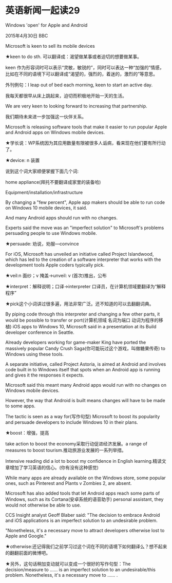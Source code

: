 # 英语新闻一起读29

Windows 'open' for Apple and Android

2015年4月30日 BBC

Microsoft is keen to sell its mobile devices

★keen to do sth. 可以翻译成：渴望做某事或者迫切的想要做某事。

keen 作为形容词时可以表示“灵敏，敏锐的”，同时可以表达一种“加强的”情感，比如在不同的语境下可以翻译成“渴望的，强烈的，着迷的，激烈的”等意思。

外刊例句：I leap out of bed each morning, keen to start an active day.

我每天都很早从床上跳起来，迫切而积极地开始一天的生活。

We are very keen to looking forward to increasing that partnership.

我们期待未来进一步加强这一伙伴关系。

Microsoft is releasing software tools that make it easier to run popular Apple and Android apps on Windows mobile devices.

★学长说：WP系统因为其应用数量有限被很多人诟病，看来现在他们要有所行动了。

★device: n 装置

说到这个词大家顺便掌握下面几个词:

home appliance\(拜托不要翻译成家里的装备哈\)

Equipment/installation/infrastructure

By changing a "few percent", Apple app makers should be able to run code on Windows 10 mobile devices, it said.

And many Android apps should run with no changes.

Experts said the move was an "imperfect solution" to Microsoft's problems persuading people to use Windows mobile.

★persuade: 劝说，劝服—convince

For iOS, Microsoft has unveiled an initiative called Project Islandwood, which has led to the creation of a software interpreter that works with the development tools Apple coders typically pick.

★veil:n 面纱；v 掩盖→unveil: v \(首次\)推出，公布

★interpret：解释说明；口译→interpreter 口译员，在计算机领域要翻译为“解释程序”

★pick这个小词讲过很多遍，用法非常广泛。还不知道的可以去翻翻词典。

By piping code through this interpreter and changing a few other parts, it would be possible to transfer or port\(计算机领域 名词为端口 动词为程序的移植\) iOS apps to Windows 10, Microsoft said in a presentation at its Build developer conference in Seattle.

Already developers working for game-maker King have ported the massively popular Candy Crush Saga\(你可能玩过这个游戏，叫做糖果传奇\) to Windows using these tools.

A separate initiative, called Project Astoria, is aimed at Android and involves code built in to Windows itself that spots when an Android app is running and gives it the responses it expects.

Microsoft said this meant many Android apps would run with no changes on Windows mobile devices.

However, the way that Android is built means changes will have to be made to some apps.

The tactic is seen as a way for\(写作句型\) Microsoft to boost its popularity and persuade developers to include Windows 10 in their plans.

★boost：增强，提高

take action to boost the economy采取行动促进经济发展。a range of measures to boost tourism.推动旅游业发展的一系列举措。

Intensive reading did a lot to boost my confidence in English learning.精读文章增加了学习英语的信心。\(你有没有这种感觉\)

While many apps are already available on the Windows store, some popular ones, such as Pinterest and Plants v Zombies 2, are absent.

Microsoft has also added tools that let Android apps reach some parts of Windows, such as its Cortana\(安卓系统的语音助手\) personal assistant, they would not otherwise be able to use.

CCS Insight analyst Geoff Blaber said: "The decision to embrace Android and iOS applications is an imperfect solution to an undesirable problem.

"Nonetheless, it's a necessary move to attract developers otherwise lost to Apple and Google."

★otherwise:还记得我们之前学习过这个词在不同的语境下如何翻译么？想不起来的翻翻前面的微博吧。

★另外，这句话稍加变动就可以变成一个很好的写作句型：The decision/measure to …… is an imperfect solution to an undesirable/this problem. Nonetheless, it's a necessary move to …… .


